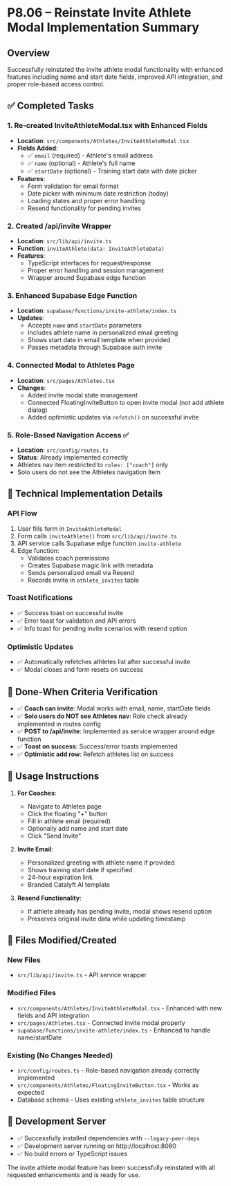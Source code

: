 # P8.06 – Reinstate Invite Athlete Modal Implementation Summary

## Overview
Successfully reinstated the invite athlete modal functionality with enhanced features including name and start date fields, improved API integration, and proper role-based access control.

## ✅ Completed Tasks

### 1. Re-created InviteAthleteModal.tsx with Enhanced Fields
- **Location**: `src/components/Athletes/InviteAthleteModal.tsx`
- **Fields Added**:
  - ✅ `email` (required) - Athlete's email address
  - ✅ `name` (optional) - Athlete's full name
  - ✅ `startDate` (optional) - Training start date with date picker
- **Features**:
  - Form validation for email format
  - Date picker with minimum date restriction (today)
  - Loading states and proper error handling
  - Resend functionality for pending invites

### 2. Created /api/invite Wrapper
- **Location**: `src/lib/api/invite.ts`
- **Function**: `inviteAthlete(data: InviteAthleteData)`
- **Features**:
  - TypeScript interfaces for request/response
  - Proper error handling and session management
  - Wrapper around Supabase edge function

### 3. Enhanced Supabase Edge Function
- **Location**: `supabase/functions/invite-athlete/index.ts`
- **Updates**:
  - Accepts `name` and `startDate` parameters
  - Includes athlete name in personalized email greeting
  - Shows start date in email template when provided
  - Passes metadata through Supabase auth invite

### 4. Connected Modal to Athletes Page
- **Location**: `src/pages/Athletes.tsx`
- **Changes**:
  - Added invite modal state management
  - Connected FloatingInviteButton to open invite modal (not add athlete dialog)
  - Added optimistic updates via `refetch()` on successful invite

### 5. Role-Based Navigation Access ✅
- **Location**: `src/config/routes.ts`
- **Status**: Already implemented correctly
- Athletes nav item restricted to `roles: ["coach"]` only
- Solo users do not see the Athletes navigation item

## 🔧 Technical Implementation Details

### API Flow
1. User fills form in `InviteAthleteModal`
2. Form calls `inviteAthlete()` from `src/lib/api/invite.ts`
3. API service calls Supabase edge function `invite-athlete`
4. Edge function:
   - Validates coach permissions
   - Creates Supabase magic link with metadata
   - Sends personalized email via Resend
   - Records invite in `athlete_invites` table

### Toast Notifications
- ✅ Success toast on successful invite
- ✅ Error toast for validation and API errors
- ✅ Info toast for pending invite scenarios with resend option

### Optimistic Updates
- ✅ Automatically refetches athletes list after successful invite
- ✅ Modal closes and form resets on success

## 🎯 Done-When Criteria Verification

- ✅ **Coach can invite**: Modal works with email, name, startDate fields
- ✅ **Solo users do NOT see Athletes nav**: Role check already implemented in routes config
- ✅ **POST to /api/invite**: Implemented as service wrapper around edge function
- ✅ **Toast on success**: Success/error toasts implemented
- ✅ **Optimistic add row**: Refetch athletes list on success

## 🚀 Usage Instructions

1. **For Coaches**: 
   - Navigate to Athletes page
   - Click the floating "+" button
   - Fill in athlete email (required)
   - Optionally add name and start date
   - Click "Send Invite"

2. **Invite Email**:
   - Personalized greeting with athlete name if provided
   - Shows training start date if specified
   - 24-hour expiration link
   - Branded Catalyft AI template

3. **Resend Functionality**:
   - If athlete already has pending invite, modal shows resend option
   - Preserves original invite data while updating timestamp

## 📁 Files Modified/Created

### New Files
- `src/lib/api/invite.ts` - API service wrapper

### Modified Files
- `src/components/Athletes/InviteAthleteModal.tsx` - Enhanced with new fields and API integration
- `src/pages/Athletes.tsx` - Connected invite modal properly
- `supabase/functions/invite-athlete/index.ts` - Enhanced to handle name/startDate

### Existing (No Changes Needed)
- `src/config/routes.ts` - Role-based navigation already correctly implemented
- `src/components/Athletes/FloatingInviteButton.tsx` - Works as expected
- Database schema - Uses existing `athlete_invites` table structure

## 🔄 Development Server
- ✅ Successfully installed dependencies with `--legacy-peer-deps`
- ✅ Development server running on http://localhost:8080
- ✅ No build errors or TypeScript issues

The invite athlete modal feature has been successfully reinstated with all requested enhancements and is ready for use.